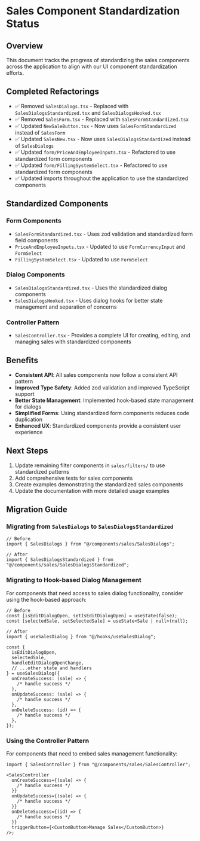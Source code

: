# Sales Component Standardization Status

## Overview

This document tracks the progress of standardizing the sales components across the application to align with our UI component standardization efforts.

## Completed Refactorings

- ✅ Removed `SalesDialogs.tsx` - Replaced with `SalesDialogsStandardized.tsx` and `SalesDialogsHooked.tsx`
- ✅ Removed `SalesForm.tsx` - Replaced with `SalesFormStandardized.tsx`
- ✅ Updated `NewSaleButton.tsx` - Now uses `SalesFormStandardized` instead of `SalesForm`
- ✅ Updated `SalesNew.tsx` - Now uses `SalesDialogsStandardized` instead of `SalesDialogs`
- ✅ Updated `form/PriceAndEmployeeInputs.tsx` - Refactored to use standardized form components
- ✅ Updated `form/FillingSystemSelect.tsx` - Refactored to use standardized form components
- ✅ Updated imports throughout the application to use the standardized components

## Standardized Components

### Form Components

- `SalesFormStandardized.tsx` - Uses zod validation and standardized form field components
- `PriceAndEmployeeInputs.tsx` - Updated to use `FormCurrencyInput` and `FormSelect`
- `FillingSystemSelect.tsx` - Updated to use `FormSelect`

### Dialog Components

- `SalesDialogsStandardized.tsx` - Uses the standardized dialog components
- `SalesDialogsHooked.tsx` - Uses dialog hooks for better state management and separation of concerns

### Controller Pattern

- `SalesController.tsx` - Provides a complete UI for creating, editing, and managing sales with standardized components

## Benefits

- **Consistent API**: All sales components now follow a consistent API pattern
- **Improved Type Safety**: Added zod validation and improved TypeScript support
- **Better State Management**: Implemented hook-based state management for dialogs
- **Simplified Forms**: Using standardized form components reduces code duplication
- **Enhanced UX**: Standardized components provide a consistent user experience

## Next Steps

1. Update remaining filter components in `sales/filters/` to use standardized patterns
2. Add comprehensive tests for sales components
3. Create examples demonstrating the standardized sales components
4. Update the documentation with more detailed usage examples

## Migration Guide

### Migrating from `SalesDialogs` to `SalesDialogsStandardized`

```tsx
// Before
import { SalesDialogs } from "@/components/sales/SalesDialogs";

// After
import { SalesDialogsStandardized } from "@/components/sales/SalesDialogsStandardized";
```

### Migrating to Hook-based Dialog Management

For components that need access to sales dialog functionality, consider using the hook-based approach:

```tsx
// Before
const [isEditDialogOpen, setIsEditDialogOpen] = useState(false);
const [selectedSale, setSelectedSale] = useState<Sale | null>(null);

// After
import { useSalesDialog } from "@/hooks/useSalesDialog";

const {
  isEditDialogOpen,
  selectedSale,
  handleEditDialogOpenChange,
  // ...other state and handlers
} = useSalesDialog({
  onCreateSuccess: (sale) => {
    /* handle success */
  },
  onUpdateSuccess: (sale) => {
    /* handle success */
  },
  onDeleteSuccess: (id) => {
    /* handle success */
  },
});
```

### Using the Controller Pattern

For components that need to embed sales management functionality:

```tsx
import { SalesController } from "@/components/sales/SalesController";

<SalesController
  onCreateSuccess={(sale) => {
    /* handle success */
  }}
  onUpdateSuccess={(sale) => {
    /* handle success */
  }}
  onDeleteSuccess={(id) => {
    /* handle success */
  }}
  triggerButton={<CustomButton>Manage Sales</CustomButton>}
/>;
```
